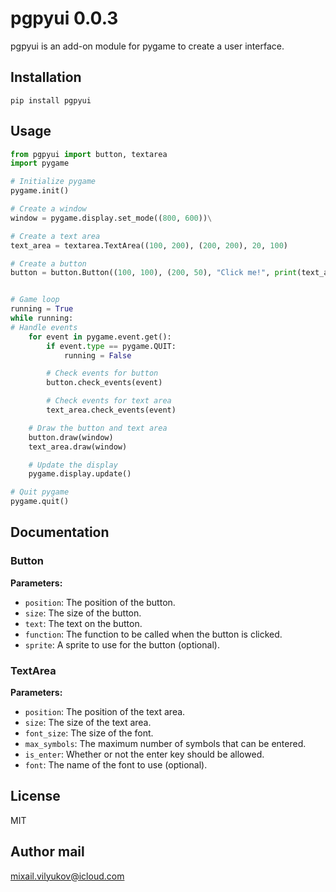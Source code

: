 # pgpyui 0.0.3

pgpyui is an add-on module for pygame to create a user interface.

## Installation

```
pip install pgpyui
```

## Usage

```python
from pgpyui import button, textarea
import pygame

# Initialize pygame
pygame.init()

# Create a window
window = pygame.display.set_mode((800, 600))\

# Create a text area
text_area = textarea.TextArea((100, 200), (200, 200), 20, 100)

# Create a button
button = button.Button((100, 100), (200, 50), "Click me!", print(text_area.return_texts))


# Game loop
running = True
while running:
# Handle events
    for event in pygame.event.get():
        if event.type == pygame.QUIT:
            running = False

        # Check events for button
        button.check_events(event)

        # Check events for text area
        text_area.check_events(event)

    # Draw the button and text area
    button.draw(window)
    text_area.draw(window)

    # Update the display
    pygame.display.update()

# Quit pygame
pygame.quit()

```

## Documentation

### Button

**Parameters:**

* `position`: The position of the button.
* `size`: The size of the button.
* `text`: The text on the button.
* `function`: The function to be called when the button is clicked.
* `sprite`: A sprite to use for the button (optional).

### TextArea

**Parameters:**

* `position`: The position of the text area.
* `size`: The size of the text area.
* `font_size`: The size of the font.
* `max_symbols`: The maximum number of symbols that can be entered.
* `is_enter`: Whether or not the enter key should be allowed.
* `font`: The name of the font to use (optional).

## License

MIT

## Author mail

mixail.vilyukov@icloud.com